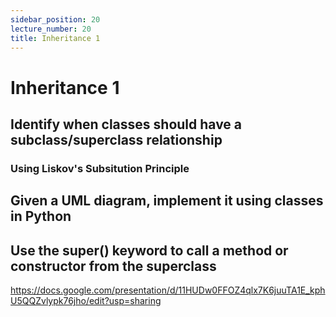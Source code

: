 ```yaml
---
sidebar_position: 20
lecture_number: 20
title: Inheritance 1
---
```


# Inheritance 1

## Identify when classes should have a subclass/superclass relationship
### Using Liskov's Subsitution Principle
## Given a UML diagram, implement it using classes in Python
## Use the super() keyword to call a method or constructor from the superclass
https://docs.google.com/presentation/d/11HUDw0FFOZ4qlx7K6juuTA1E_kphU5QQZvlypk76jho/edit?usp=sharing
